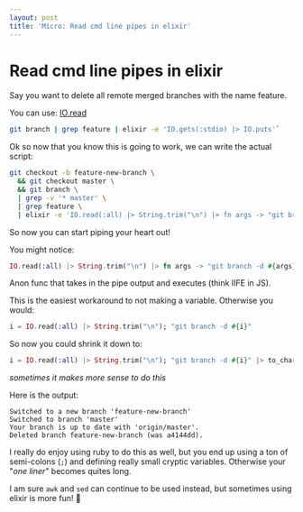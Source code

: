 ```yaml
---
layout: post
title: 'Micro: Read cmd line pipes in elixir'
---
```


# Read cmd line pipes in elixir

Say you want to delete all remote merged branches with the name feature.

You can use: [IO.read](https://hexdocs.pm/elixir/IO.html#read/2)

```bash
git branch | grep feature | elixir -e 'IO.gets(:stdio) |> IO.puts'`
```

Ok so now that you know this is going to work, we can write the actual script:

```bash
git checkout -b feature-new-branch \
  && git checkout master \
  && git branch \
  | grep -v '* master' \
  | grep feature \
  | elixir -e 'IO.read(:all) |> String.trim("\n") |> fn args -> "git branch -d #{args}" end.() |> to_charlist |> :os.cmd |> IO.puts'
```

So now you can start piping your heart out!

You might notice:

```elixir
IO.read(:all) |> String.trim("\n") |> fn args -> "git branch -d #{args}" end.()
```

Anon func that takes in the pipe output and executes (think IIFE in JS).

This is the easiest workaround to not making a variable. Otherwise you would:

```elixir
i = IO.read(:all) |> String.trim("\n"); "git branch -d #{i}"
```

So now you could shrink it down to:

```elixir
i = IO.read(:all) |> String.trim("\n"); "git branch -d #{i}" |> to_charlist |> :os.cmd |> IO.puts
```

_sometimes it makes more sense to do this_

Here is the output:

```shell
Switched to a new branch 'feature-new-branch'
Switched to branch 'master'
Your branch is up to date with 'origin/master'.
Deleted branch feature-new-branch (was a4144dd).
```

I really do enjoy using ruby to do this as well, but you end up using a ton of semi-colons (`;`) and defining really small cryptic variables.
Otherwise your "_one liner_" becomes quites long.

I am sure `awk` and `sed` can continue to be used instead, but sometimes using elixir is more fun! :tada:

